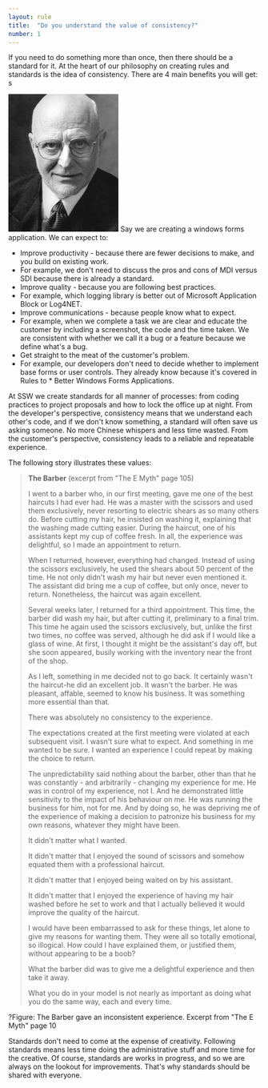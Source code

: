 ```yaml
---
layout: rule
title:  "Do you understand the value of consistency?"
number: 1
---
```


If you need to do something more than once, then there should be a standard for it. At the heart of our philosophy on creating rules and standards is the idea of consistency. There are 4 main benefits you will get: s
  
![Consistency](./media/consitency.png)
Say we are creating a windows forms application. We can expect to:

* Improve productivity - because there are fewer decisions to make, and you build on existing work. 
* For example, we don't need to discuss the pros and cons of MDI versus SDI because there is already a standard.
* Improve quality - because you are following best practices.
* For example, which logging library is better out of Microsoft Application Block or Log4NET.
* Improve communications - because people know what to expect. 
* For example, when we complete a task we are clear and educate the customer by including a screenshot, the code and the time taken. We are consistent with whether we call it a bug or a feature because we define what's a bug.
* Get straight to the meat of the customer's problem.
* For example, our developers don't need to decide whether to implement base forms or user controls. They already know because it's covered in Rules to * Better Windows Forms Applications.

At SSW we create standards for all manner of processes: from coding practices to project proposals and how to lock the office up at night. From the developer's perspective, consistency means that we understand each other's code, and if we don't know something, a standard will often save us asking someone. No more Chinese whispers and less time wasted. From the customer's perspective, consistency leads to a reliable and repeatable experience.

The following story illustrates these values:

> **The Barber** (excerpt from "The E Myth" page 105)
> 
> I went to a barber who, in our first meeting, gave me one of the best haircuts I had ever had. He was a master with the scissors and used them exclusively, never resorting to electric shears as so many others do. Before cutting my hair, he insisted on washing it, explaining that the washing made cutting easier. During the haircut, one of his assistants kept my cup of coffee fresh. In all, the experience was delightful, so I made an appointment to return.
> 
> When I returned, however, everything had changed. Instead of using the scissors exclusively, he used the shears about 50 percent of the time. He not only didn't wash my hair but never even mentioned it. The assistant did bring me a cup of coffee, but only once, never to return. Nonetheless, the haircut was again excellent.
> 
> Several weeks later, I returned for a third appointment. This time, the barber did wash my hair, but after cutting it, preliminary to a final trim. This time he again used the scissors exclusively, but, unlike the first two times, no coffee was served, although he did ask if I would like a glass of wine. At first, I thought it might be the assistant's day off, but she soon appeared, busily working with the inventory near the front of the shop.
> 
> As I left, something in me decided not to go back. It certainly wasn't the haircut-he did an excellent job. It wasn't the barber. He was pleasant, affable, seemed to know his business. It was something more essential than that.
> 
> There was absolutely no consistency to the experience.
> 
> The expectations created at the first meeting were violated at each subsequent visit. I wasn't sure what to expect. And something in me wanted to be sure. I wanted an experience I could repeat by making the choice to return.
> 
> The unpredictability said nothing about the barber, other than that he was constantly - and arbitrarily - changing my experience for me. He was in control of my experience, not I. And he demonstrated little sensitivity to the impact of his behaviour on me. He was running the business for him, not for me. And by doing so, he was depriving me of the experience of making a decision to patronize his business for my own reasons, whatever they might have been.
> 
> It didn't matter what I wanted.
> 
> It didn't matter that I enjoyed the sound of scissors and somehow equated them with a professional haircut.
> 
> It didn't matter that I enjoyed being waited on by his assistant.
> 
> It didn't matter that I enjoyed the experience of having my hair washed before he set to work and that I actually believed it would improve the quality of the haircut.
> 
> I would have been embarrassed to ask for these things, let alone to give my reasons for wanting them. They were all so totally emotional, so illogical. How could I have explained them, or justified them, without appearing to be a boob?
> 
> What the barber did was to give me a delightful experience and then take it away.
> 
> What you do in your model is not nearly as important as doing what you do the same way, each and every time.

?Figure: The Barber gave an inconsistent experience. Excerpt from "The E Myth" page 10

Standards don't need to come at the expense of creativity. Following standards means less time doing the administrative stuff and more time for the creative. Of course, standards are works in progress, and so we are always on the lookout for improvements. That's why standards should be shared with everyone.
